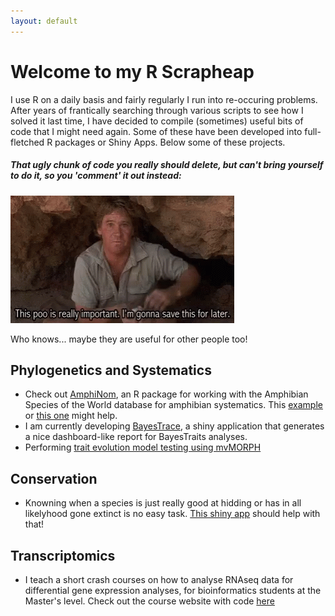 ```yaml
---
layout: default
---
```

# Welcome to my R Scrapheap

I use R on a daily basis and fairly regularly I run into re-occuring problems. After years of frantically searching through various scripts to see how I solved it last time, I have decided to compile (sometimes) useful bits of code that I might need again. Some of these have been developed into full-fletched R packages or Shiny Apps. Below some of these projects.

##### *That ugly chunk of code you really should delete, but can't bring yourself to do it, so you 'comment' it out instead:*
![](steve_irwin.gif)

Who knows... maybe they are useful for other people too!

 
## Phylogenetics and Systematics

* Check out [AmphiNom](https://github.com/hcliedtke/AmphiNom), an R package for working with the Amphibian Species of the World database for amphibian systematics. This [example](https://hcliedtke.github.io/R-scrapheap/amphinom_example.html) or [this one](https://hcliedtke.github.io/R-scrapheap/amphinom_tutorial.html) might help.  
* I am currently developing [BayesTrace](https://github.com/hcliedtke/bayestrace), a shiny application that generates a nice dashboard-like report for BayesTraits analyses.
* Performing [trait evolution model testing using mvMORPH](./mvMORPH.html)  

## Conservation

* Knowning when a species is just really good at hidding or has in all likelyhood gone extinct is no easy task. [This shiny app](https://github.com/hcliedtke/extinct) should help with that!

## Transcriptomics

* I teach a short crash courses on how to analyse RNAseq data for differential gene expression analyses, for bioinformatics students at the Master's level. Check out the course website with code [here](https://hcliedtke.github.io/ADDA_taller2/)

